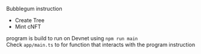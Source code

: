 Bubblegum instruction

- Create Tree
- Mint cNFT

program is build to run on Devnet using `npm run main`\
Check `app/main.ts` to for function that interacts with the program instruction
